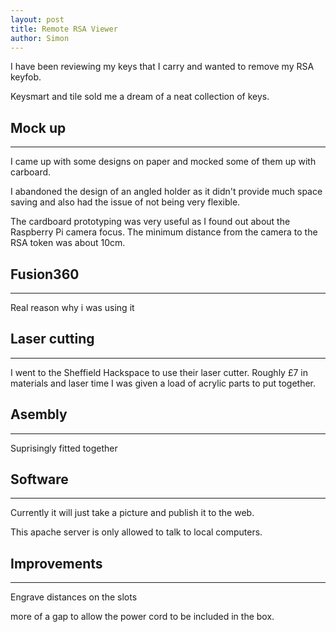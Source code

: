 ```yaml
---
layout: post
title: Remote RSA Viewer
author: Simon
---
```


I have been reviewing my keys that I carry and wanted to remove my RSA keyfob.

Keysmart and tile sold me a dream of a neat collection of keys.

## Mock up
-----

I came up with some designs on paper and mocked some of them up with carboard.

I abandoned the design of an angled holder as it didn't provide much space saving and also had the issue of not being very flexible.

The cardboard prototyping was very useful as I found out about the Raspberry Pi camera focus. The minimum distance from the camera to the RSA token was about 10cm.

## Fusion360
-----

Real reason why i was using it

## Laser cutting
-----

I went to the Sheffield Hackspace to use their laser cutter. Roughly £7 in materials and laser time I was given a load of acrylic parts to put together.

## Asembly
-----

Suprisingly fitted together 

## Software
-----

Currently it will just take a picture and publish it to the web. 

This apache server is only allowed to talk to local computers.



## Improvements
-----

Engrave distances on the slots

more of a gap to allow the power cord to be included in the box. 

